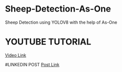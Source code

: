 # Sheep-Detection-As-One
Sheep Detection using YOLOV8 with the help of As-One

# YOUTUBE TUTORIAL 
[Video Link](https://youtu.be/b90oKKep4E8)

#LINKEDIN POST
[Post Link](https://www.linkedin.com/posts/joelnadar123_challenge-yolov8-objectdetection-activity-7029081279497158656-8rxj?utm_source=share&utm_medium=member_desktop)

